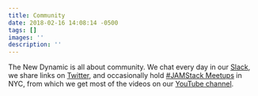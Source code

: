```yaml
---
title: Community
date: 2018-02-16 14:08:14 -0500
tags: []
images: ''
description: ''
---
```

The New Dynamic is all about community. We chat every day in our [Slack](https://join.slack.com/t/thenewdynamic/shared_invite/enQtMjkwNjYwNTY0NjkxLWI1NDhlNjZkZjA5ZGJmODE1OThiMjkwN2ZkMzE1YjEwN2YwNWUxYTNjZTUxMGQ2MzU3NWQ0YmVjNGU1NTkxMDk), we share links on [Twitter](https://twitter.com/thenewdynamic), and occasionally hold [#JAMStack Meetups](https://twitter.com/thenewdynamic) in NYC, from which we get most of the videos on our [YouTube channel](https://www.youtube.com/channel/UCIGy4_KqcaGvltWCLpMXWug).
